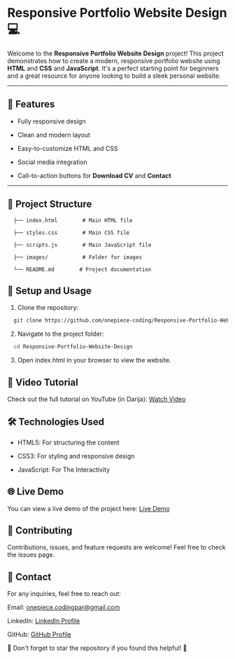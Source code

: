 # Responsive Portfolio Website Design 💻

Welcome to the **Responsive Portfolio Website Design** project! This project demonstrates how to create a modern, responsive portfolio website using **HTML** and **CSS** and **JavaScript**. It's a perfect starting point for beginners and a great resource for anyone looking to build a sleek personal website.

---

## 🚀 Features

- Fully responsive design
  
- Clean and modern layout
  
- Easy-to-customize HTML and CSS
  
- Social media integration
  
- Call-to-action buttons for **Download CV** and **Contact**

---

## 📂 Project Structure

```plaintext
  ├── index.html        # Main HTML file

  ├── styles.css        # Main CSS file

  ├── scripts.js        # Main JavaScript file

  ├── images/           # Folder for images

  └── README.md        # Project documentation
```

## 🔧 Setup and Usage

1. Clone the repository:

```bash
  git clone https://github.com/onepiece-coding/Responsive-Portfolio-Website-Design.git
```

2. Navigate to the project folder:
   
```bash
  cd Responsive-Portfolio-Website-Design
```

3. Open index.html in your browser to view the website.
   
## 🎥 Video Tutorial

Check out the full tutorial on YouTube (in Darija): [Watch Video]()

## 🛠️ Technologies Used

- HTML5: For structuring the content
  
- CSS3: For styling and responsive design
  
- JavaScript: For The Interactivity
  
## 🌐 Live Demo

You can view a live demo of the project here: [Live Demo](https://responsive-portfolio-website-design-kappa.vercel.app/)

## 🤝 Contributing

Contributions, issues, and feature requests are welcome! Feel free to check the issues page.

## 📱 Contact

For any inquiries, feel free to reach out:

Email: onepiece.codingpar@gmail.com

LinkedIn: [LinkedIn Profile](https://www.linkedin.com/in/lahcen-alhiane-0799ba303/)

GitHub: [GitHub Profile](https://github.com/onepiece-coding)

🌟 Don't forget to star the repository if you found this helpful! 🌟
